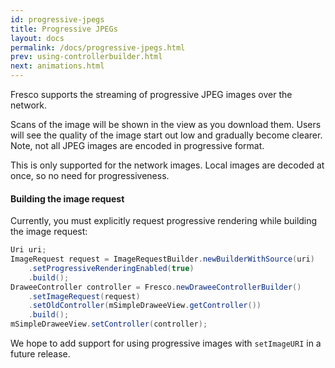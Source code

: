 ```yaml
---
id: progressive-jpegs
title: Progressive JPEGs
layout: docs
permalink: /docs/progressive-jpegs.html
prev: using-controllerbuilder.html
next: animations.html
---
```


Fresco supports the streaming of progressive JPEG images over the network.

Scans of the image will be shown in the view as you download them. Users will see the quality of the image start out low and gradually become clearer. Note, not all JPEG images are encoded in progressive format.

This is only supported for the network images. Local images are decoded at once, so no need for progressiveness.

#### Building the image request

Currently, you must explicitly request progressive rendering while building the image request:

```java
Uri uri;
ImageRequest request = ImageRequestBuilder.newBuilderWithSource(uri)
    .setProgressiveRenderingEnabled(true)
    .build();
DraweeController controller = Fresco.newDraweeControllerBuilder()
    .setImageRequest(request)
    .setOldController(mSimpleDraweeView.getController())
    .build();
mSimpleDraweeView.setController(controller);
```

We hope to add support for using progressive images with `setImageURI` in a future release.
